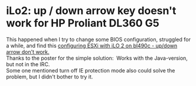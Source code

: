 # iLo2: up / down arrow key doesn't work for HP Proliant DL360 G5


<div class="lia-quilt-column lia-quilt-column-20 lia-quilt-column-right lia-quilt-column-main-right"><div class="lia-quilt-column-alley lia-quilt-column-alley-right">This happened when I try to change some BIOS configuration, struggled for a while, and find this <a href="http://h30499.www3.hp.com/t5/ITRC-Remote-Lights-Out-Mgmt-iLO/configuring-ESXi-with-iLO-2-on-bl490c-up-down-arrow-don-t-work/td-p/4662703#.U8B6fbH5deg" target="_blank">configuring ESXi with iLO 2 on bl490c - up/down arrow don't work.</a></div><div class="lia-quilt-column-alley lia-quilt-column-alley-right"></div><div class="lia-quilt-column-alley lia-quilt-column-alley-right">Thanks to the poster for the simple solution:&nbsp; Works with the Java-version, but not in the IRC.</div><div class="lia-quilt-column-alley lia-quilt-column-alley-right"></div><div class="lia-quilt-column-alley lia-quilt-column-alley-right">Some one mentioned turn off IE protection mode also could solve the problem, but I didn't bother to try it.&nbsp; </div></div>

